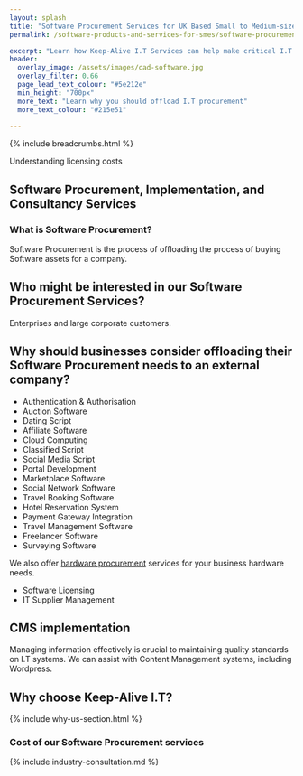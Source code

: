 ```yaml
---
layout: splash
title: "Software Procurement Services for UK Based Small to Medium-sized Enterprise Businesses (SMEs)"
permalink: /software-products-and-services-for-smes/software-procurement

excerpt: "Learn how Keep-Alive I.T Services can help make critical I.T Software decisions and develop bespoke Software solutions for your business."
header:
  overlay_image: /assets/images/cad-software.jpg
  overlay_filter: 0.66 
  page_lead_text_colour: "#5e212e"
  min_height: "700px"
  more_text: "Learn why you should offload I.T procurement"
  more_text_colour: "#215e51"
  
---
```


{% include breadcrumbs.html %}

Understanding licensing costs

## Software Procurement, Implementation, and Consultancy Services

### What is Software Procurement?
Software Procurement is the process of offloading the process of buying Software assets for a company.

## Who might be interested in our Software Procurement Services?
Enterprises and large corporate customers.

## Why should businesses consider offloading their Software Procurement needs to an external company?


- Authentication & Authorisation
- Auction Software
- Dating Script
- Affiliate Software
- Cloud Computing
- Classified Script
- Social Media Script
- Portal Development
- Marketplace Software
- Social Network Software
- Travel Booking Software
- Hotel Reservation System
- Payment Gateway Integration
- Travel Management Software
- Freelancer Software
- Surveying Software

We also offer <a href="">hardware procurement</a> services for your business hardware needs.

- Software Licensing
- IT Supplier Management


## CMS implementation
Managing information effectively is crucial to maintaining quality standards on I.T systems. We can assist with Content Management systems, including Wordpress.


## Why choose Keep-Alive I.T?
{% include why-us-section.html %}

### Cost of our Software Procurement services

{% include industry-consultation.md %}